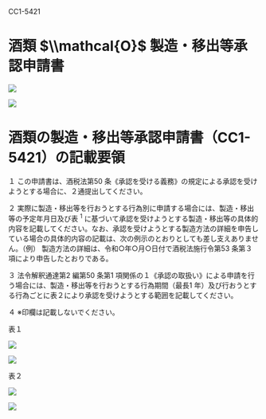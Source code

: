 CC1-5421

# 酒類 $\\mathcal{O}$ 製造・移出等承認申請書

![](https://www.nta.go.jp/tmp/ab620092-05ac-4910-98be-81822e4b311c/images/2e8956b51a8ae596ff1ca5244b93a461eb9afaae816cc5a2419cb00e28595b0b.jpg)

![](https://www.nta.go.jp/tmp/ab620092-05ac-4910-98be-81822e4b311c/images/311db292c91fe375bc48911b505301980236c741fad2d5abc78ca6f5b4124db6.jpg)

# 酒類の製造・移出等承認申請書（CC1-5421）の記載要領

１ この申請書は、酒税法第50 条《承認を受ける義務》の規定による承認を受けようとする場合に、２通提出してください。

２ 実際に製造・移出等を行おうとする行為別に申請する場合には、製造・移出等の予定年月日及び表 $^{1}$ に基づいて承認を受けようとする製造・移出等の具体的内容を記載してください。なお、承認を受けようとする製造方法の詳細を申告している場合の具体的内容の記載は、次の例示のとおりとしても差し支えありません。（例） 製造方法の詳細は、令和○年○月○日付で酒税法施行令第53 条第３項により申告したとおりである。

３ 法令解釈通達第2 編第50 条第1 項関係の１《承認の取扱い》による申請を行う場合には、製造・移出等を行おうとする行為期間（最長1 年）及び行おうとする行為ごとに表２により承認を受けようとする範囲を記載してください。

４ ※印欄は記載しないでください。

表１

![](https://www.nta.go.jp/tmp/ab620092-05ac-4910-98be-81822e4b311c/images/5d56504bafe8e7cab82f4c4a7500152b57615fb88550c641133797c00d688e44.jpg)

![](https://www.nta.go.jp/tmp/ab620092-05ac-4910-98be-81822e4b311c/images/ad04f75ad1200e49e57c57946a7123576ac68c3cd562dedf2b3ff82b345229f1.jpg)

表２

![](https://www.nta.go.jp/tmp/ab620092-05ac-4910-98be-81822e4b311c/images/16f0afdc21b5951aec9c7dd7514ded1b69e5a17c10b9b4932dcee4ec80fe1b22.jpg)

![](https://www.nta.go.jp/tmp/ab620092-05ac-4910-98be-81822e4b311c/images/5ab9a94e43915cd9df50f4bd89a54d44cdb571bc2088e2e89cc0ceae717aa783.jpg)